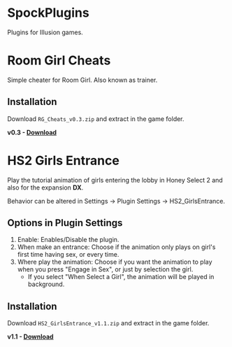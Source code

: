 # SpockPlugins
Plugins for Illusion games.

# Room Girl Cheats
Simple cheater for Room Girl. Also known as trainer.

  ## Installation
  Download `RG_Cheats_v0.3.zip` and extract in the game folder.
  
  **v0.3 - [Download](https://github.com/SpockBauru/SpockPlugins/releases/tag/r4)**


# HS2 Girls Entrance
Play the tutorial animation of girls entering the lobby in Honey Select 2 and also for the expansion **DX**.

Behavior can be altered in Settings -> Plugin Settings -> HS2_GirlsEntrance.

  ## Options in Plugin Settings
  1) Enable: Enables/Disable the plugin.
  2) When make an entrance: Choose if the animation only plays on girl's first time having sex, or every time.
  3) Where play the animation: Choose if you want the animation to play when you press "Engage in Sex", or just by selection the girl.
     * If you select "When Select a Girl", the animation will be played in background.
       
  ## Installation
  Download `HS2_GirlsEntrance_v1.1.zip` and extract in the game folder.
  
  **v1.1 - [Download](https://github.com/SpockBauru/SpockPlugins/releases/tag/r2)**
